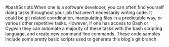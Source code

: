 #bashScripts
When one is a software developer, you can often find yourself doing tasks throughout your job that aren't necessarily writing code. It could be git related coordination, manipulating files in a predictable way, or various other repetitive tasks. However, if one has access to Bash or Cygwin they can automate a majority of these tasks with the bash scripting language, and create new command line commands. These code samples include some pretty basic scripts used to generate this blog's git branch